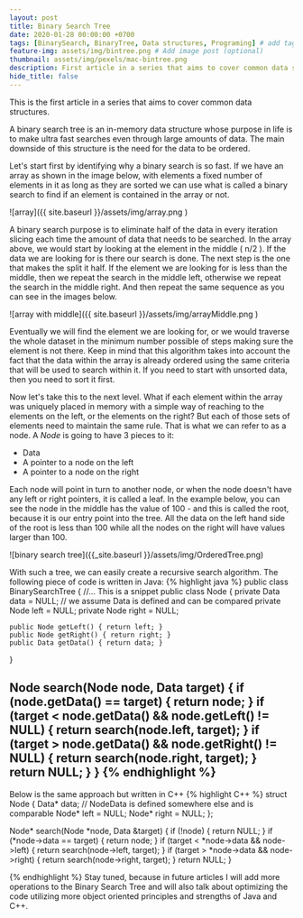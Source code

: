 ```yaml
---
layout: post
title: Binary Search Tree
date: 2020-01-28 00:00:00 +0700
tags: [BinarySearch, BinaryTree, Data structures, Programing] # add tag
feature-img: assets/img/bintree.png # Add image post (optional)
thumbnail: assets/img/pexels/mac-bintree.png
description: First article in a series that aims to cover common data structures. # Add post description (optional)
hide_title: false
---
```


This is the first article in a series that aims to cover common data structures.

A binary search tree is an in-memory data structure whose purpose in life is to make
ultra fast searches even through large amounts of data. The main downside of this
structure is the need for the data to be ordered.

Let's start first by identifying why a binary search is so fast. If we have an array as shown
in the image below, with elements a fixed number of elements in it as long as they are
sorted we can use what is called a binary search to find if an element is contained in the array or not.

![array]({{ site.baseurl }}/assets/img/array.png )

A binary search purpose is to eliminate half of the data in every iteration slicing each
time the amount of data that needs to be searched. In the array above, we would start by
looking at the element in the middle ( n/2 ). If the data we are looking for is there
our search is done. The next step is the one that makes the split it half. If the
element we are looking for is less than the middle, then we repeat the search in the
middle left, otherwise we repeat the search in the middle right. And then repeat the
same sequence as you can see in the images below.

![array with middle]({{ site.baseurl }}/assets/img/arrayMiddle.png )

Eventually we will find the element we are looking for, or we would traverse the whole dataset
in the minimum number possible of steps making sure the element is not there. Keep in mind that
this algorithm takes into account the fact that the data within the array is already ordered
using the same criteria that will be used to search within it. If you need to start with
unsorted data, then you need to sort it first.

Now let's take this to the next level. What if each element within the array was uniquely placed in memory
with a simple way of reaching to the elements on the left, or the elements on the right? But each of those
sets of elements need to maintain the same rule. That is what we can refer to as a node.
A *Node* is going to have 3 pieces to it:
* Data
* A pointer to a node on the left
* A pointer to a node on the right

Each node will point in turn to another node, or when the node doesn't have any left or right pointers, it is called a leaf.
In the example below, you can see the node in the middle has the value of 100 - and this is called the root,
because it is our entry point into the tree. All the data on the left hand side of the root is less than 100
while all the nodes on the right will have values larger than 100.

![binary search tree]({{_site.baseurl }}/assets/img/OrderedTree.png)

With such a tree, we can easily create a recursive search algorithm. The following
piece of code is written in Java:
{% highlight java %}
public class BinarySearchTree {
  //... This is a snippet
  public class Node
  {
    private Data data = NULL; // we assume Data is defined and can be compared
    private Node left = NULL;
    private Node right = NULL;

    public Node getLeft() { return left; }
    public Node getRight() { return right; }
    public Data getData() { return data; }
  }

  Node search(Node node, Data target)
  {
    if (node.getData() == target) {
      return node;
    }
    if (target < node.getData() && node.getLeft() != NULL) {
      return search(node.left, target);
    }
    if (target > node.getData() && node.getRight() != NULL) {
      return search(node.right, target);
    }
    return NULL;
  }
}
{% endhighlight %}
---
Below is the same approach but written in C++
{% highlight C++ %}
struct Node
{
    Data* data; // NodeData is defined somewhere else and is comparable
    Node* left = NULL;
    Node* right = NULL;
};

Node* search(Node *node, Data &target)
{
  if (!node) {
    return NULL;
  }
  if (*node->data == target) {
    return node;
  }
  if (target < *node->data && node->left) {
    return search(node->left, target);
  }
  if (target > *node->data && node->right) {
    return search(node->right, target);
  }
  return NULL;
}

{% endhighlight %}
Stay tuned, because in future articles I will add more operations to the Binary Search Tree and will
also talk about optimizing the code utilizing more object oriented principles and strengths
of Java and C++.
